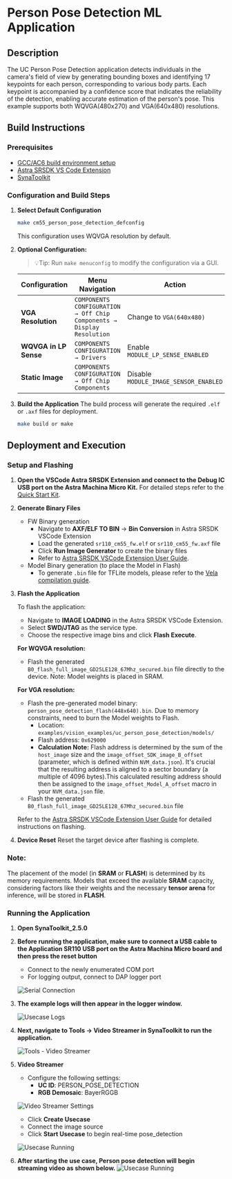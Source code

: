 # Person Pose Detection ML Application

## Description

The UC Person Pose Detection application detects individuals in the camera's field of view by generating bounding boxes and identifying 17 keypoints for each person, corresponding to various body parts. Each keypoint is accompanied by a confidence score that indicates the reliability of the detection, enabling accurate estimation of the person's pose. This example supports both WQVGA(480x270) and VGA(640x480) resolutions.

## Build Instructions

### Prerequisites
- [GCC/AC6 build environment setup](../developer_guide/build_env.rst)
- [Astra SRSDK VS Code Extension](../developer_guide/SRSDK_VSCode_Extension_Userguide.rst)
- [SynaToolkit](../subject/toolkit/toolkit.rst)

### Configuration and Build Steps

1. **Select Default Configuration**
   ```bash
   make cm55_person_pose_detection_defconfig
   ```
   This configuration uses WQVGA resolution by default.

2. **Optional Configuration:**

   >💡Tip: Run `make menuconfig` to modify the configuration via a GUI.

   | Configuration | Menu Navigation | Action |
   |---------------|-----------------|---------|
   | **VGA Resolution** | `COMPONENTS CONFIGURATION → Off Chip Components → Display Resolution` | Change to `VGA(640x480)` |
   | **WQVGA in LP Sense** | `COMPONENTS CONFIGURATION → Drivers` | Enable `MODULE_LP_SENSE_ENABLED` |
   | **Static Image** | `COMPONENTS CONFIGURATION → Off Chip Components` | Disable `MODULE_IMAGE_SENSOR_ENABLED` |

3. **Build the Application**
   The build process will generate the required `.elf` or `.axf` files for deployment.
   ```bash
   make build or make
   ```

## Deployment and Execution

### Setup and Flashing

1. **Open the VSCode Astra SRSDK Extension and connect to the Debug IC USB port on the Astra Machina Micro Kit.**
   For detailed steps refer to the [Quick Start Kit](../quickstart/Astra_SRSDK_Quick_Start_Guide.rst).

2. **Generate Binary Files**
   - FW Binary generation
      - Navigate to **AXF/ELF TO BIN** → **Bin Conversion** in Astra SRSDK VSCode Extension
      - Load the generated `sr110_cm55_fw.elf` or `sr110_cm55_fw.axf` file
      - Click **Run Image Generator** to create the binary files
      - Refer to [Astra SRSDK VSCode Extension User Guide](../developer_guide/Astra_MCU_SDK_VSCode_Extension_Userguide.rst).
   - Model Binary generation (to place the Model in Flash)
      - To generate `.bin` file for TFLite models, please refer to the [Vela compilation guide](Astra_SRSDK_vela_compilation_tflite_model.md).

3. **Flash the Application**
   
   To flash the application:

   * Navigate to **IMAGE LOADING** in the Astra SRSDK VSCode Extension.
   * Select **SWD/JTAG** as the service type.
   * Choose the respective image bins and click **Flash Execute**.
   
   **For WQVGA resolution:**
   - Flash the generated `B0_flash_full_image_GD25LE128_67Mhz_secured.bin` file directly to the device. Note: Model weights is placed in SRAM.
   
   **For VGA resolution:**
   - Flash the pre-generated model binary: `person_pose_detection_flash(448x640).bin`. Due to memory constraints, need to burn the Model weights to Flash. 
     - Location: `examples/vision_examples/uc_person_pose_detection/models/`
     - Flash address: `0x629000`
     - **Calculation Note:** Flash address is determined by the sum of the `host_image` size and the `image_offset_SDK_image_B_offset` (parameter, which is defined within `NVM_data.json`). It's crucial that the resulting address is aligned to a sector boundary (a multiple of 4096 bytes).This calculated resulting address should then be assigned to the `image_offset_Model_A_offset` macro in your `NVM_data.json` file.
   - Flash the generated `B0_flash_full_image_GD25LE128_67Mhz_secured.bin` file

   Refer to the [Astra SRSDK VSCode Extension User Guide](../developer_guide/Astra_MCU_SDK_VSCode_Extension_Userguide.rst) for detailed instructions on flashing. 

4. **Device Reset**
   Reset the target device after flashing is complete.

### Note:

The placement of the model (in **SRAM** or **FLASH**) is determined by its memory requirements. Models that exceed the available **SRAM** capacity, considering factors like their weights and the necessary **tensor arena** for inference, will be stored in **FLASH**.

### Running the Application

1. **Open SynaToolkit_2.5.0**

2. **Before running the application, make sure to connect a USB cable to the Application SR110 USB port on the Astra Machina Micro board and then press the reset button**

   - Connect to the newly enumerated COM port  
   - For logging output, connect to DAP logger port  

   ![Serial Connection](../_static/Assets/Images/user_guide/person_pose_detection/image_1.png)

3. **The example logs will then appear in the logger window.**  

   ![Usecase Logs](../_static/Assets/Images/user_guide/person_pose_detection/image_2.png)

4. **Next, navigate to Tools → Video Streamer in SynaToolkit to run the application.**  

   ![Tools - Video Streamer](../_static/Assets/Images/user_guide/person_pose_detection/image_3.png)

5. **Video Streamer**  
   - Configure the following settings:  
     - **UC ID**: PERSON_POSE_DETECTION
     - **RGB Demosaic**: BayerRGGB  

   ![Video Streamer Settings](../_static/Assets/Images/user_guide/person_pose_detection/image_4.png)

   - Click **Create Usecase**  
   - Connect the image source  
   - Click **Start Usecase** to begin real-time pose_detection  

   ![Usecase Running](../_static/Assets/Images/user_guide/person_pose_detection/image_5.png)

6. **After starting the use case, Person pose detection will begin streaming video as shown below.**
   ![Usecase Running](../_static/Assets/Images/user_guide/person_pose_detection/image_6.png)
